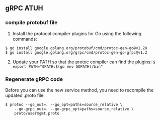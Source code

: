## gRPC ATUH

### compile protobuf file 

1. Install the protocol compiler plugins for Go using the following commands:
```
$ go install google.golang.org/protobuf/cmd/protoc-gen-go@v1.28
$ go install google.golang.org/grpc/cmd/protoc-gen-go-grpc@v1.2
```
2. Update your PATH so that the protoc compiler can find the plugins:
`$ export PATH="$PATH:$(go env GOPATH)/bin"`

### Regenerate gRPC code
Before you can use the new service method, you need to recompile the updated .proto file.

```
$ protoc --go_out=. --go_opt=paths=source_relative \
    --go-grpc_out=. --go-grpc_opt=paths=source_relative \
    proto/usermgmt.proto
```